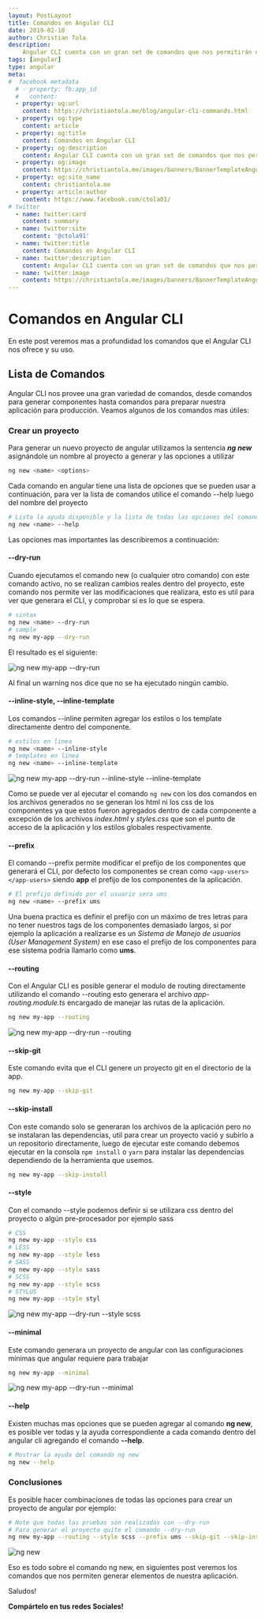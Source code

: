 ```yaml
---
layout: PostLayout
title: Comandos en Angular CLI
date: 2019-02-10
author: Christian Tola
description:
    Angular CLI cuenta con un gran set de comandos que nos permitirán optimizar nuestro trabajo Angular.
tags: [angular]
type: angular
meta:
#  facebook metadata
  # - property: fb:app_id
  #   content: 
  - property: og:url
    content: https://christiantola.me/blog/angular-cli-commands.html
  - property: og:type
    content: article
  - property: og:title
    content: Comandos en Angular CLI
  - property: og:description
    content: Angular CLI cuenta con un gran set de comandos que nos permitirán optimizar nuestro trabajo Angular.
  - property: og:image
    content: https://christiantola.me/images/banners/BannerTemplateAngular.jpg
  - property: og:site_name
    content: christiantola.me
  - property: article:author
    content: https://www.facebook.com/ctola01/
# twitter
  - name: twitter:card
    content: summary
  - name: twitter:site
    content: '@ctola91'
  - name: twitter:title
    content: Comandos en Angular CLI
  - name: twitter:description
    content: Angular CLI cuenta con un gran set de comandos que nos permitirán optimizar nuestro trabajo Angular.
  - name: twitter:image
    content: https://christiantola.me/images/banners/BannerTemplateAngular.jpg
---
```


# Comandos en Angular CLI

<Banner url="angular-cli-commands.jpg" alt="Angular CLI Commands"/>

<Info />

En este post veremos mas a profundidad los comandos que el Angular CLI nos ofrece y su uso.

## Lista de Comandos

Angular CLI nos provee una gran variedad de comandos, desde comandos para generar componentes hasta comandos para preparar nuestra aplicación para producción.
Veamos algunos de los comandos mas útiles:

### Crear un proyecto

Para generar un nuevo proyecto de angular utilizamos la sentencia ***ng new*** asignándole un nombre al proyecto a generar y las opciones a utilizar

```bash
ng new <name> <options>
```

Cada comando en angular tiene una lista de opciones que se pueden usar a continuación, para ver la lista de comandos utilice el comando --help luego del nombre del proyecto
```bash
# Lista la ayuda disponible y la lista de todas las opciones del comando utilizado
ng new <name> --help
```

Las opciones mas importantes las describiremos a continuación:

#### --dry-run

Cuando ejecutamos el comando new (o cualquier otro comando) con este comando activo, no se realizan cambios reales dentro del proyecto, este comando nos permite ver las modificaciones que realizara, esto es util para ver que generara el CLI, y comprobar si es lo que se espera.

```bash
# sintax
ng new <name> --dry-run
# sample
ng new my-app --dry-run
```
El resultado es el siguiente:

![ng new my-app --dry-run](./images/angular-cli-commands/dry-run.jpg)

Al final un warning nos dice que no se ha ejecutado ningún cambio.

#### --inline-style, --inline-template

Los comandos --inline permiten agregar los estilos o los template directamente dentro del componente.

```bash
# estilos en linea
ng new <name> --inline-style
# templates en linea
ng new <name> --inline-template
```

![ng new my-app --dry-run --inline-style --inline-template](./images/angular-cli-commands/inline.jpg)

Como se puede ver al ejecutar el comando ```ng new``` con los dos comandos en los archivos generados no se generan los html ni los css de los componentes ya que estos fueron agregados dentro de cada componente a excepción de los archivos *index.html* y *styles.css* que son el punto de acceso de la aplicación y los estilos globales respectivamente.

#### --prefix

El comando --prefix permite modificar el prefijo de los componentes que generará el CLI, por defecto los componentes se crean como ```<app-users></app-users>``` siendo **app** el prefijo de los componentes de la aplicación.

```bash
# El prefijo definido por el usuario sera ums
ng new <name> --prefix ums
```

Una buena practica es definir el prefijo con un máximo de tres letras para no tener nuestros tags de los componentes demasiado largos, si por ejemplo la aplicación a realizarse es un *Sistema de Manejo de usuarios (User Management System)* en ese caso el prefijo de los componentes para ese sistema podría llamarlo como **ums**.

#### --routing

Con el Angular CLI es posible generar el modulo de routing directamente utilizando el comando --routing esto generara el archivo *app-routing.module.ts* encargado de manejar las rutas de la aplicación.

```bash
ng new my-app --routing
```

![ng new my-app --dry-run --routing](./images/angular-cli-commands/routing.png)
#### --skip-git

Este comando evita que el CLI genere un proyecto git en el directorio de la app. 

```bash
ng new my-app --skip-git
```

#### --skip-install

Con este comando solo se generaran los archivos de la aplicación pero no se instalaran las dependencias, util para crear un proyecto vació y subirlo a un repositorio directamente, luego de ejecutar este comando debemos ejecutar en la consola ```npm install``` o ```yarn``` para instalar las dependencias dependiendo de la herramienta que usemos.

```bash
ng new my-app --skip-install
```

#### --style

Con el comando --style podemos definir si se utilizara css dentro del proyecto o algún pre-procesador por ejemplo sass

```bash
# CSS
ng new my-app --style css
# LESS
ng new my-app --style less
# SASS
ng new my-app --style sass
# SCSS
ng new my-app --style scss
# STYLUS
ng new my-app --style styl
```

![ng new my-app --dry-run --style scss](./images/angular-cli-commands/style.jpg)

#### --minimal

Este comando generara un proyecto de angular con las configuraciones mínimas que angular requiere para trabajar

```bash
ng new my-app --minimal
```

![ng new my-app --dry-run --minimal](./images/angular-cli-commands/minimal.jpg)

#### --help

Existen muchas mas opciones que se pueden agregar al comando **ng new**, es posible ver todas y la ayuda correspondiente a cada comando dentro del angular cli agregando el comando **--help**.

```bash
# Mostrar la ayuda del comando ng new
ng new --help
```

### Conclusiones

Es posible hacer combinaciones de todas las opciones para crear un proyecto de angular por ejemplo:

```bash
# Note que todas las pruebas son realizadas con --dry-run
# Para generar el proyecto quite el comando --dry-run
ng new my-app --routing --style scss --prefix ums --skip-git --skip-install --dry-run
```

![ng new](./images/angular-cli-commands/generic.jpg)

Eso es todo sobre el comando ng new, en siguientes post veremos los comandos que nos permiten generar elementos de nuestra aplicación.

Saludos!

**Compártelo en tus redes Sociales!**
<SocialButtons />

<Disqus />
